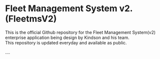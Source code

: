 # Fleet Management System v2. (FleetmsV2)
This is the official Github repository for the Fleet Management System(v2) enterprise application being design by Kindson  and his team. \
This repository is updated everyday and available as public.

....
